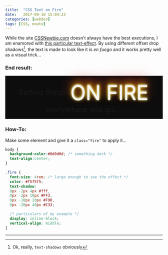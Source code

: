 ```yaml
---
title:  "CSS Text on Fire"
date:   2017-09-10 15:04:23
categories: [webdev]
tags: [CSS, neato]
---
```

While the site [CSSNewbie.com][site] doesn't always have the best executions, I am enamored with [this particular text-effect][fire]. By using different offset drop shadows[^n], the text is made to look like it is _en fuego_ and it works pretty well as a visual trick...

### End result: 
<div style="background-color:#0d0d0d; text-align:center; padding:1rem; font-size:1.5rem;"> Setting things <span style="color: #f5f5f5; text-shadow: 0px -2px 4px #fff, 0px -2px 10px #FF3, 0px -10px 20px #F90, 0px -20px 40px #C33; font-size:4rem; display:inline-block; vertical-align:middle; padding-right:3px; padding-left:3px;">ON FIRE</span> everywhere you go....</div>

### How-To:
Make some element and give it a `class="fire"` to apply it...

```css
body {
  background-color:#0d0d0d; /* something dark */
  text-align:center;
}

.fire {
  font-size: 4rem; /* large enough to see the effect */
  color: #f5f5f5;
  text-shadow:
  0px -2px 4px #fff,
  0px -2px 10px #FF3,
  0px -10px 20px #F90,
  0px -20px 40px #C33;

  /* particulars of my example */
  display: inline-block;
  vertical-align: middle;
}
```
---
[site]: https://cssnewbie.com/
[fire]: https://cssnewbie.com/css-burning-text-effect/
[^n]: Ok, really, `text-shadows` obviously